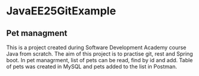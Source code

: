 # JavaEE25GitExample
## Pet managment
This is a project created during Software Development Academy course Java from scratch. 
The aim of this project is to practise git, rest and Spring boot. 
In pet managrment, list of pets can be read, find by id and add. Table of pets was created in MySQL and pets added to the list in Postman.
